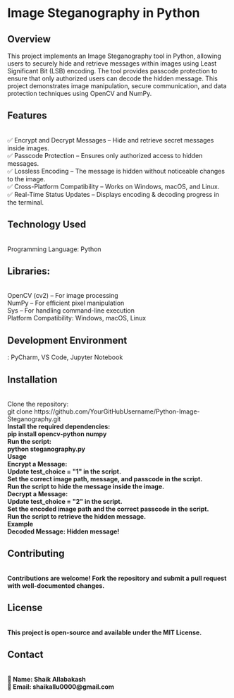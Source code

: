 # Image Steganography in Python
<h2>Overview</h2>
This project implements an Image Steganography tool in Python, allowing users to securely hide and retrieve messages within images using Least Significant Bit (LSB) encoding. The tool provides passcode protection to ensure that only authorized users can decode the hidden message. This project demonstrates image manipulation, secure communication, and data protection techniques using OpenCV and NumPy.<br>

<h2>Features</h2><br>
✅ Encrypt and Decrypt Messages – Hide and retrieve secret messages inside images.<br>
✅ Passcode Protection – Ensures only authorized access to hidden messages.<br>
✅ Lossless Encoding – The message is hidden without noticeable changes to the image.<br>
✅ Cross-Platform Compatibility – Works on Windows, macOS, and Linux.<br>
✅ Real-Time Status Updates – Displays encoding & decoding progress in the terminal.<br>

<h2>Technology Used </h2><br>
Programming Language: Python<br>

<h2>Libraries:</h2><br>
OpenCV (cv2) – For image processing<br>
NumPy – For efficient pixel manipulation<br>
Sys – For handling command-line execution<br>
Platform Compatibility: Windows, macOS, Linux<br>

<h2>Development Environment</h2>: PyCharm, VS Code, Jupyter Notebook<br>
<h2>Installation</h2><br>
<b></b>Clone the repository:<br>
git clone https://github.com/YourGitHubUsername/Python-Image-Steganography.git<br>
<b>Install the required dependencies:<br>
pip install opencv-python numpy<br>
Run the script:<br>
python steganography.py<br>
<b>Usage <br>
<b>Encrypt a Message:<br>
Update test_choice = "1" in the script.<br>
Set the correct image path, message, and passcode in the script.<br>
Run the script to hide the message inside the image.<br>
<b>Decrypt a Message:<br>
Update test_choice = "2" in the script.<br>
Set the encoded image path and the correct passcode in the script.<br>
Run the script to retrieve the hidden message.<br>
<b>Example<br>
Decoded Message: Hidden message!<br>
<h2>Contributing</h2><br>
Contributions are welcome! Fork the repository and submit a pull request with well-documented changes.<br>

<h2>License</h2><br>
This project is open-source and available under the MIT License.<br>

<h2>Contact</h2><br>
📌<b> Name: Shaik Allabakash<br>
📌<b> Email: shaikallu0000@gmail.com<br>
